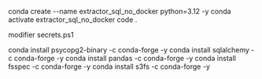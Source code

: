 conda create --name extractor_sql_no_docker python=3.12 -y
conda activate extractor_sql_no_docker
code .

modifier secrets.ps1

conda install psycopg2-binary -c conda-forge -y
conda install sqlalchemy -c conda-forge -y
conda install pandas -c conda-forge -y
conda install fsspec -c conda-forge -y
conda install s3fs -c conda-forge -y
